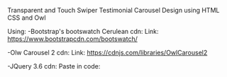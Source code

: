 Transparent and Touch Swiper Testimonial Carousel Design using HTML CSS and Owl

Using: 
-Bootstrap's bootswatch Cerulean cdn:
  Link: https://www.bootstrapcdn.com/bootswatch/ 

-Olw Carousel 2 cdn:
  Link: https://cdnjs.com/libraries/OwlCarousel2

-JQuery 3.6 cdn:
  Paste in code: 
  <script
  src="https://code.jquery.com/jquery-3.6.0.js"
  integrity="sha256-H+K7U5CnXl1h5ywQfKtSj8PCmoN9aaq30gDh27Xc0jk="
  crossorigin="anonymous"></script>
